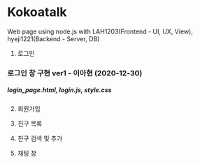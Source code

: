 # Kokoatalk
Web page using node.js
with LAH1203(Frontend - UI, UX, View), hyeji1221(Backend - Server, DB)

1. 로그인
### 로그인 창 구현 ver1 - 이아현 (2020-12-30)
##### login_page.html, login.js, style.css

2. 회원가입

3. 친구 목록

4. 친구 검색 및 추가

5. 채팅 창
